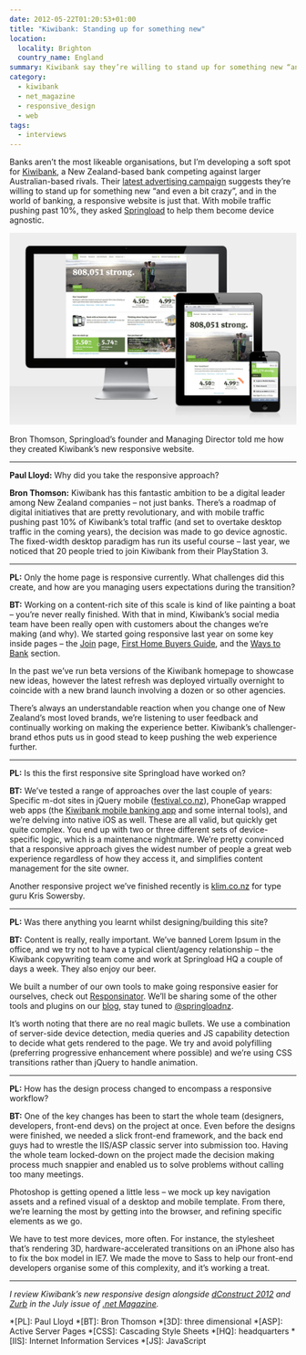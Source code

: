 ```yaml
---
date: 2012-05-22T01:20:53+01:00
title: "Kiwibank: Standing up for something new"
location:
  locality: Brighton
  country_name: England
summary: Kiwibank say they’re willing to stand up for something new “and even a bit crazy”. In the world of banking, a responsive website is just that.
category:
  - kiwibank
  - net_magazine
  - responsive_design
  - web
tags:
  - interviews
---
```


Banks aren’t the most likeable organisations, but I’m developing a soft spot for [Kiwibank][1], a New Zealand-based bank competing against larger Australian-based rivals. Their [latest advertising campaign][2] suggests they’re willing to stand up for something new “and even a bit crazy”, and in the world of banking, a responsive website is just that. With mobile traffic pushing past 10%, they asked [Springload][3] to help them become device agnostic.

![Screenshot of the homepage of the new Kiwibank website.](/media/2012/143/a1/image.jpg "The new Kiwibank homepage viewed on different devices.")

Bron Thomson, Springload’s founder and Managing Director told me how they created Kiwibank’s new responsive website.

---

**Paul Lloyd:** Why did you take the responsive approach?

**Bron Thomson:** Kiwibank has this fantastic ambition to be a digital leader among New Zealand companies – not just banks. There’s a roadmap of digital initiatives that are pretty revolutionary, and with mobile traffic pushing past 10% of Kiwibank’s total traffic (and set to overtake desktop traffic in the coming years), the decision was made to go device agnostic. The fixed-width desktop paradigm has run its useful course – last year, we noticed that 20 people tried to join Kiwibank from their PlayStation 3.

---

**PL:** Only the home page is responsive currently. What challenges did this create, and how are you managing users expectations during the transition?

**BT:** Working on a content-rich site of this scale is kind of like painting a boat – you’re never really finished. With that in mind, Kiwibank’s social media team have been really open with customers about the changes we’re making (and why). We started going responsive last year on some key inside pages – the [Join][4] page, [First Home Buyers Guide][5], and the [Ways to Bank][6] section.

In the past we’ve run beta versions of the Kiwibank homepage to showcase new ideas, however the latest refresh was deployed virtually overnight to coincide with a new brand launch involving a dozen or so other agencies.

There’s always an understandable reaction when you change one of New Zealand’s most loved brands, we’re listening to user feedback and continually working on making the experience better. Kiwibank’s challenger-brand ethos puts us in good stead to keep pushing the web experience further.

---

**PL:** Is this the first responsive site Springload have worked on?

**BT:** We’ve tested a range of approaches over the last couple of years: Specific m-dot sites in jQuery mobile ([festival.co.nz][7]), PhoneGap wrapped web apps (the [Kiwibank mobile banking app][8] and some internal tools), and we’re delving into native iOS as well. These are all valid, but quickly get quite complex. You end up with two or three different sets of device-specific logic, which is a maintenance nightmare. We’re pretty convinced that a responsive approach gives the widest number of people a great web experience regardless of how they access it, and simplifies content management for the site owner.

Another responsive project we’ve finished recently is [klim.co.nz][9] for type guru Kris Sowersby.

---

**PL:** Was there anything you learnt whilst designing/building this site?

**BT:** Content is really, really important. We’ve banned Lorem Ipsum in the office, and we try not to have a typical client/agency relationship – the Kiwibank copywriting team come and work at Springload HQ a couple of days a week. They also enjoy our beer.

We built a number of our own tools to make going responsive easier for ourselves, check out [Responsinator][10]. We’ll be sharing some of the other tools and plugins on our [blog][11], stay tuned to [@springloadnz][12].

It’s worth noting that there are no real magic bullets. We use a combination of server-side device detection, media queries and JS capability detection to decide what gets rendered to the page. We try and avoid polyfilling (preferring progressive enhancement where possible) and we’re using CSS transitions rather than jQuery to handle animation.

---

**PL:** How has the design process changed to encompass a responsive workflow?

**BT:** One of the key changes has been to start the whole team (designers, developers, front-end devs) on the project at once. Even before the designs were finished, we needed a slick front-end framework, and the back end guys had to wrestle the IIS/ASP classic server into submission too. Having the whole team locked-down on the project made the decision making process much snappier and enabled us to solve problems without calling too many meetings.

Photoshop is getting opened a little less – we mock up key navigation assets and a refined visual of a desktop and mobile template. From there, we’re learning the most by getting into the browser, and refining specific elements as we go.

We have to test more devices, more often. For instance, the stylesheet that’s rendering 3D, hardware-accelerated transitions on an iPhone also has to fix the box model in IE7. We made the move to Sass to help our front-end developers organise some of this complexity, and it’s working a treat.

---

_I review Kiwibank’s new responsive design alongside [dConstruct 2012][13] and [Zurb][14] in the July issue of [.net Magazine][15]._

[1]: https://www.kiwibank.co.nz/
[2]: https://www.youtube.com/watch?v=UyaakUyciGg
[3]: http://www.springload.co.nz/
[4]: https://www.kiwibank.co.nz/join/
[5]: https://www.kiwibank.co.nz/personal-banking/home-loans/first-home-buyers/
[6]: https://www.kiwibank.co.nz/personal-banking/ways-to-bank/
[7]: http://festival.co.nz/
[8]: http://itunes.apple.com/nz/app/kiwibank-mobile-banking/id504216653
[9]: http://klim.co.nz/
[10]: http://www.responsinator.com/
[11]: http://www.springload.co.nz/love-the-web/
[12]: https://twitter.com/springloadnz
[13]: http://2012.dconstruct.org/
[14]: http://zurb.com/
[15]: http://www.netmagazine.com/shop/magazines/july-2012-229

*[PL]: Paul Lloyd
*[BT]: Bron Thomson
*[3D]: three dimensional
*[ASP]: Active Server Pages
*[CSS]: Cascading Style Sheets
*[HQ]: headquarters
*[IIS]: Internet Information Services
*[JS]: JavaScript

